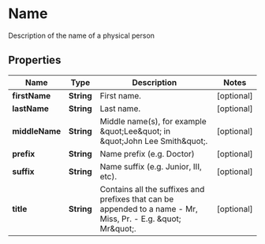 

# Name

Description of the name of a physical person

## Properties

| Name | Type | Description | Notes |
|------------ | ------------- | ------------- | -------------|
|**firstName** | **String** | First name. |  [optional] |
|**lastName** | **String** | Last name. |  [optional] |
|**middleName** | **String** | Middle name(s), for example \&quot;Lee\&quot; in \&quot;John Lee Smith\&quot;. |  [optional] |
|**prefix** | **String** | Name prefix (e.g. Doctor) |  [optional] |
|**suffix** | **String** | Name suffix (e.g. Junior, III, etc). |  [optional] |
|**title** | **String** | Contains all the suffixes and prefixes that can be appended to a name - Mr, Miss, Pr. - E.g. \&quot; Mr\&quot;. |  [optional] |




